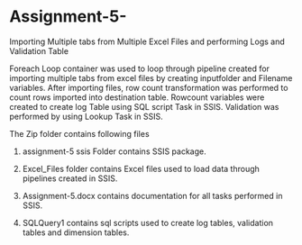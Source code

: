 # Assignment-5-
Importing Multiple tabs from Multiple Excel Files and performing Logs and Validation Table

Foreach Loop container was used to loop through pipeline created for importing multiple tabs from excel files by creating inputfolder and Filename variables. After importing files, row count transformation was performed to count rows imported into destination table. Rowcount variables were created to create log Table using SQL script Task in SSIS. Validation was performed by using Lookup Task in SSIS.

The Zip folder contains following files

1) assignment-5 ssis Folder contains SSIS package.

2) Excel_Files folder contains Excel files used to load data through pipelines created in SSIS.

3) Assignment-5.docx contains documentation for all tasks performed in SSIS.

4) SQLQuery1 contains sql scripts used to create log tables, validation tables and dimension tables.
